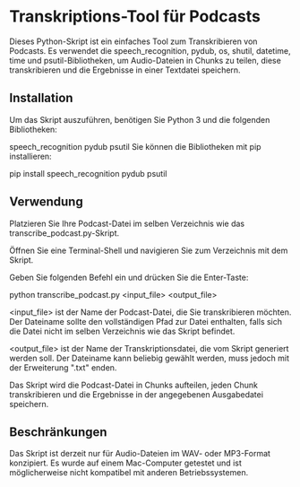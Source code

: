 # Transkriptions-Tool für Podcasts
Dieses Python-Skript ist ein einfaches Tool zum Transkribieren von Podcasts. Es verwendet die speech_recognition, pydub, os, shutil, datetime, time und psutil-Bibliotheken, um Audio-Dateien in Chunks zu teilen, diese transkribieren und die Ergebnisse in einer Textdatei speichern.

## Installation
Um das Skript auszuführen, benötigen Sie Python 3 und die folgenden Bibliotheken:

speech_recognition
pydub
psutil
Sie können die Bibliotheken mit pip installieren:

pip install speech_recognition pydub psutil

## Verwendung
Platzieren Sie Ihre Podcast-Datei im selben Verzeichnis wie das transcribe_podcast.py-Skript.

Öffnen Sie eine Terminal-Shell und navigieren Sie zum Verzeichnis mit dem Skript.

Geben Sie folgenden Befehl ein und drücken Sie die Enter-Taste:

python transcribe_podcast.py <input_file> <output_file>

<input_file> ist der Name der Podcast-Datei, die Sie transkribieren möchten. Der Dateiname sollte den vollständigen Pfad zur Datei enthalten, falls sich die Datei nicht im selben Verzeichnis wie das Skript befindet.

<output_file> ist der Name der Transkriptionsdatei, die vom Skript generiert werden soll. Der Dateiname kann beliebig gewählt werden, muss jedoch mit der Erweiterung ".txt" enden.

Das Skript wird die Podcast-Datei in Chunks aufteilen, jeden Chunk transkribieren und die Ergebnisse in der angegebenen Ausgabedatei speichern.

## Beschränkungen
Das Skript ist derzeit nur für Audio-Dateien im WAV- oder MP3-Format konzipiert. Es wurde auf einem Mac-Computer getestet und ist möglicherweise nicht kompatibel mit anderen Betriebssystemen.
